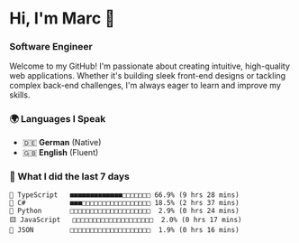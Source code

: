 # Hi, I'm Marc 👋 
### Software Engineer

Welcome to my GitHub! I'm passionate about creating intuitive, high-quality web applications. Whether it's building sleek front-end designs or tackling complex back-end challenges, I'm always eager to learn and improve my skills.  

### 🌍 Languages I Speak  
- 🇩🇪 **German** (Native)  
- 🇬🇧 **English** (Fluent)

### 🤯 What I did the last 7 days

```
🔷 TypeScript   ■■■■■■■■■■■■■□□□□□□□ 66.9% (9 hrs 28 mins)
🔷 C#           ■■■□□□□□□□□□□□□□□□□□ 18.5% (2 hrs 37 mins)
🐍 Python       □□□□□□□□□□□□□□□□□□□□  2.9% (0 hrs 24 mins)
🟨 JavaScript   □□□□□□□□□□□□□□□□□□□□  2.0% (0 hrs 17 mins)
📄 JSON         □□□□□□□□□□□□□□□□□□□□  1.9% (0 hrs 16 mins)
```